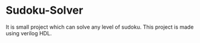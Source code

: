 # Sudoku-Solver
It is small project which can solve any level of sudoku. 
This project is made using verilog HDL.
